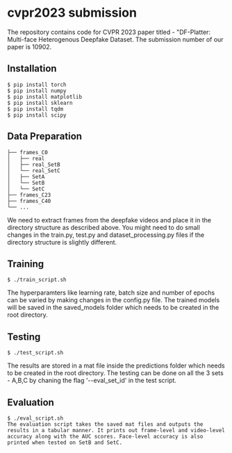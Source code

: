 # cvpr2023 submission
The repository contains code for CVPR 2023 paper titled - "DF-Platter: Multi-face Heterogenous Deepfake Dataset. The submission number of our paper is 10902.

## Installation
```shell
$ pip install torch
$ pip install numpy
$ pip install matplotlib
$ pip install sklearn
$ pip install tqdm
$ pip install scipy
```
## Data Preparation
    ├── frames_C0
    │   ├── real          
    │   ├── real_SetB         
    │   └── real_SetC
    │   ├── SetA         
    │   └── SetB 
    │   └── SetC 
    ├── frames_C23                    
    ├── frames_C40                                  
    └── ...
We need to extract frames from the deepfake videos and place it in the directory structure as described above. You might need to do small changes in the train.py, test.py and dataset_processing.py files if the directory structure is slightly different.

## Training
```shell
$ ./train_script.sh
```
The hyperparamters like learning rate, batch size and number of epochs can be varied by making changes in the config.py file. The trained models will be saved in the saved_models folder which needs to be created in the root directory. 

## Testing
```shell
$ ./test_script.sh
```
The results are stored in a mat file inside the predictions folder which needs to be created in the root directory. The testing can be done on all the 3 sets - A,B,C by chaning the flag '--eval_set_id' in the test script.

## Evaluation
```shell
$ ./eval_script.sh
The evaluation script takes the saved mat files and outputs the results in a tabular manner. It prints out frame-level and video-level accuracy along with the AUC scores. Face-level accuracy is also printed when tested on SetB and SetC.


